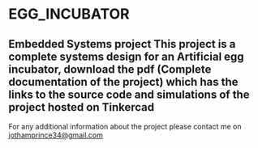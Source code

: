# EGG_INCUBATOR
Embedded Systems project
This project is a complete systems design for an Artificial egg incubator, download the pdf (Complete documentation of the project) which has the links to the source code and simulations of the project hosted on Tinkercad
-----------------------------
For any additional information about the project please contact me on jothamprince34@gmail.com
